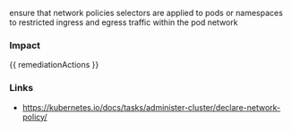 
ensure that network policies selectors are applied to pods or namespaces to restricted ingress and egress traffic within the pod network

### Impact
<!-- Add Impact here -->

<!-- DO NOT CHANGE -->
{{ remediationActions }}

### Links
- https://kubernetes.io/docs/tasks/administer-cluster/declare-network-policy/


